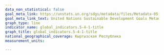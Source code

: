 ```yaml
---
data_non_statistical: false
goal_meta_link: https://unstats.un.org/sdgs/metadata/files/Metadata-05-04-01.pdf
goal_meta_link_text: United Nations Sustainable Development Goals Metadata (PDF 337 KB)
graph_type: line
indicator_name: global_indicators.5-4-1-title
graph_title: global_indicators.5-4-1-title
national_geographical_coverage: Кыргызская Республика
measurement_units: 

---
```

